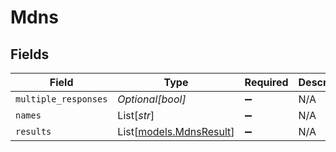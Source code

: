 # Mdns


## Fields

| Field                                              | Type                                               | Required                                           | Description                                        |
| -------------------------------------------------- | -------------------------------------------------- | -------------------------------------------------- | -------------------------------------------------- |
| `multiple_responses`                               | *Optional[bool]*                                   | :heavy_minus_sign:                                 | N/A                                                |
| `names`                                            | List[*str*]                                        | :heavy_minus_sign:                                 | N/A                                                |
| `results`                                          | List[[models.MdnsResult](../models/mdnsresult.md)] | :heavy_minus_sign:                                 | N/A                                                |